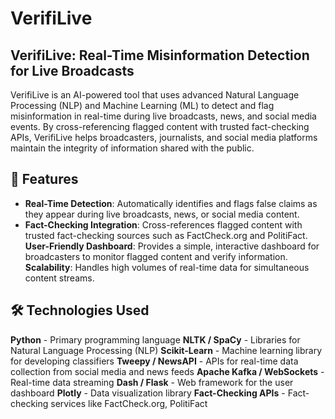 # VerifiLive

## VerifiLive: Real-Time Misinformation Detection for Live Broadcasts
VerifiLive is an AI-powered tool that uses advanced Natural Language Processing (NLP) and Machine Learning (ML) to detect and flag misinformation in real-time during live broadcasts, news, and social media events. By cross-referencing flagged content with trusted fact-checking APIs, VerifiLive helps broadcasters, journalists, and social media platforms maintain the integrity of information shared with the public.

## 🚀 Features
  - **Real-Time Detection**: Automatically identifies and flags false claims as they appear during live broadcasts, news, or social media content.
  - **Fact-Checking Integration**: Cross-references flagged content with trusted fact-checking sources such as FactCheck.org and PolitiFact.
**User-Friendly Dashboard**: Provides a simple, interactive dashboard for broadcasters to monitor flagged content and verify information.
**Scalability**: Handles high volumes of real-time data for simultaneous content streams.

## 🛠️ Technologies Used
**Python** - Primary programming language
**NLTK / SpaCy** - Libraries for Natural Language Processing (NLP)
**Scikit-Learn** - Machine learning library for developing classifiers
**Tweepy / NewsAPI** - APIs for real-time data collection from social media and news feeds
**Apache Kafka / WebSockets** - Real-time data streaming
**Dash / Flask** - Web framework for the user dashboard
**Plotly** - Data visualization library
**Fact-Checking APIs** - Fact-checking services like FactCheck.org, PolitiFact
